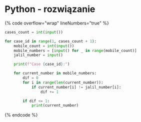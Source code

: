 # Python - rozwiązanie

{% code overflow="wrap" lineNumbers="true" %}
```python
cases_count = int(input())

for case_id in range(1, cases_count + 1):
    mobile_count = int(input())
    mobile_numbers = [input() for _ in range(mobile_count)]
    jalil_number = input()

    print(f"Case {case_id}:")

    for current_number in mobile_numbers:
        dif = 0
        for i in range(len(current_number)):
            if current_number[i] != jalil_number[i]:
                dif += 1

        if dif <= 1:
            print(current_number)
```
{% endcode %}
